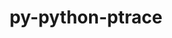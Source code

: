 ---
title: "py-python-ptrace"
layout: cache
categories: [package, develop]
meta: {"compilers": ["gcc@11.4.0", "intel-oneapi-compilers@2025.1.0"], "num_specs": 37, "num_specs_by_stack": {"e4s": 17, "e4s-oneapi": 20, "root": 37}, "oss": ["ubuntu22.04"], "platforms": ["linux"], "stacks": ["e4s", "e4s-oneapi", "root"], "targets": ["x86_64_v3"], "versions": ["0.9.9"]}
spec_details: [{"compiler": "intel-oneapi-compilers@2025.1.0", "hash": "22ipiwm3xn4ej7aufsgwjx3jzxpfw4ge", "os": "ubuntu22.04", "platform": "linux", "size": "-", "stacks": ["e4s-oneapi", "root"], "target": "x86_64_v3", "variants": ["build_system=python_pip"], "versions": ["0.9.9"]}, {"compiler": "intel-oneapi-compilers@2025.1.0", "hash": "3nzmqjjwl6dvifkia6gwee66s6mybogt", "os": "ubuntu22.04", "platform": "linux", "size": "-", "stacks": ["e4s-oneapi", "root"], "target": "x86_64_v3", "variants": ["build_system=python_pip"], "versions": ["0.9.9"]}, {"compiler": "intel-oneapi-compilers@2025.1.0", "hash": "4qtv7sm3y3xwmikfs3qnln2mo7nq4q4m", "os": "ubuntu22.04", "platform": "linux", "size": "-", "stacks": ["e4s-oneapi", "root"], "target": "x86_64_v3", "variants": ["build_system=python_pip"], "versions": ["0.9.9"]}, {"compiler": "intel-oneapi-compilers@2025.1.0", "hash": "5e5kqrog36jmlpkyivf6akdohs43bhdj", "os": "ubuntu22.04", "platform": "linux", "size": "-", "stacks": ["e4s-oneapi", "root"], "target": "x86_64_v3", "variants": ["build_system=python_pip"], "versions": ["0.9.9"]}, {"compiler": "intel-oneapi-compilers@2025.1.0", "hash": "5enk32xjbj4cnyvsh7gl7ckidput2se5", "os": "ubuntu22.04", "platform": "linux", "size": "-", "stacks": ["e4s-oneapi", "root"], "target": "x86_64_v3", "variants": ["build_system=python_pip"], "versions": ["0.9.9"]}, {"compiler": "gcc@11.4.0", "hash": "6qa3uxtmysxsxzwl5rrbd5la6fjywmqt", "os": "ubuntu22.04", "platform": "linux", "size": "-", "stacks": ["e4s", "root"], "target": "x86_64_v3", "variants": ["build_system=python_pip"], "versions": ["0.9.9"]}, {"compiler": "intel-oneapi-compilers@2025.1.0", "hash": "6s6zpxlcbka5fvjub2ac6b2av56dvlwd", "os": "ubuntu22.04", "platform": "linux", "size": "-", "stacks": ["e4s-oneapi", "root"], "target": "x86_64_v3", "variants": ["build_system=python_pip"], "versions": ["0.9.9"]}, {"compiler": "gcc@11.4.0", "hash": "74k7r36e7jqrrgka2g3oyhk35tciuovo", "os": "ubuntu22.04", "platform": "linux", "size": "-", "stacks": ["e4s", "root"], "target": "x86_64_v3", "variants": ["build_system=python_pip"], "versions": ["0.9.9"]}, {"compiler": "gcc@11.4.0", "hash": "7r25r3sllu733pg6oj2najadevyyiay2", "os": "ubuntu22.04", "platform": "linux", "size": "-", "stacks": ["e4s", "root"], "target": "x86_64_v3", "variants": ["build_system=python_pip"], "versions": ["0.9.9"]}, {"compiler": "gcc@11.4.0", "hash": "abmnyzkb6qx2c5uoxv4stuiebial6d2d", "os": "ubuntu22.04", "platform": "linux", "size": "-", "stacks": ["e4s", "root"], "target": "x86_64_v3", "variants": ["build_system=python_pip"], "versions": ["0.9.9"]}, {"compiler": "gcc@11.4.0", "hash": "bm7otonuf4ruc22covz6kuq6uclolz34", "os": "ubuntu22.04", "platform": "linux", "size": "-", "stacks": ["e4s", "root"], "target": "x86_64_v3", "variants": ["build_system=python_pip"], "versions": ["0.9.9"]}, {"compiler": "intel-oneapi-compilers@2025.1.0", "hash": "d2takyhsazzmjoy3y4elcy6reg7n4vw5", "os": "ubuntu22.04", "platform": "linux", "size": "-", "stacks": ["e4s-oneapi", "root"], "target": "x86_64_v3", "variants": ["build_system=python_pip"], "versions": ["0.9.9"]}, {"compiler": "gcc@11.4.0", "hash": "da4pbdakhw4gi2zema6wv6eokloysh6n", "os": "ubuntu22.04", "platform": "linux", "size": "-", "stacks": ["e4s", "root"], "target": "x86_64_v3", "variants": ["build_system=python_pip"], "versions": ["0.9.9"]}, {"compiler": "intel-oneapi-compilers@2025.1.0", "hash": "dnq5qzowgu6xblhz5pwkkxdjk5jpskln", "os": "ubuntu22.04", "platform": "linux", "size": "-", "stacks": ["e4s-oneapi", "root"], "target": "x86_64_v3", "variants": ["build_system=python_pip"], "versions": ["0.9.9"]}, {"compiler": "intel-oneapi-compilers@2025.1.0", "hash": "eycciaatq2ahfexwmndmke7tydes62af", "os": "ubuntu22.04", "platform": "linux", "size": "-", "stacks": ["e4s-oneapi", "root"], "target": "x86_64_v3", "variants": ["build_system=python_pip"], "versions": ["0.9.9"]}, {"compiler": "gcc@11.4.0", "hash": "fe2njxf2u7f4bddtnvwvwbcm7vxo7g4j", "os": "ubuntu22.04", "platform": "linux", "size": "-", "stacks": ["e4s", "root"], "target": "x86_64_v3", "variants": ["build_system=python_pip"], "versions": ["0.9.9"]}, {"compiler": "gcc@11.4.0", "hash": "fro44g53arz32y3xykfixhmtbthfk7gs", "os": "ubuntu22.04", "platform": "linux", "size": "-", "stacks": ["e4s", "root"], "target": "x86_64_v3", "variants": ["build_system=python_pip"], "versions": ["0.9.9"]}, {"compiler": "intel-oneapi-compilers@2025.1.0", "hash": "gcmowzpjkbmfbmliucew4svz4wwrie2m", "os": "ubuntu22.04", "platform": "linux", "size": "-", "stacks": ["e4s-oneapi", "root"], "target": "x86_64_v3", "variants": ["build_system=python_pip"], "versions": ["0.9.9"]}, {"compiler": "intel-oneapi-compilers@2025.1.0", "hash": "hfgrpno36izpzcclu3mkoqdpr5hhh3nq", "os": "ubuntu22.04", "platform": "linux", "size": "-", "stacks": ["e4s-oneapi", "root"], "target": "x86_64_v3", "variants": ["build_system=python_pip"], "versions": ["0.9.9"]}, {"compiler": "gcc@11.4.0", "hash": "ie5l7y4q5ft37ivevg7vews7e6hqbkbl", "os": "ubuntu22.04", "platform": "linux", "size": "-", "stacks": ["e4s", "root"], "target": "x86_64_v3", "variants": ["build_system=python_pip"], "versions": ["0.9.9"]}, {"compiler": "gcc@11.4.0", "hash": "ipojglp5wrwlh25z43sa4og3tnpgsla3", "os": "ubuntu22.04", "platform": "linux", "size": "-", "stacks": ["e4s", "root"], "target": "x86_64_v3", "variants": ["build_system=python_pip"], "versions": ["0.9.9"]}, {"compiler": "intel-oneapi-compilers@2025.1.0", "hash": "kikzlrtl5f5rrdlevbslnzgcrgxk6ft7", "os": "ubuntu22.04", "platform": "linux", "size": "-", "stacks": ["e4s-oneapi", "root"], "target": "x86_64_v3", "variants": ["build_system=python_pip"], "versions": ["0.9.9"]}, {"compiler": "gcc@11.4.0", "hash": "kis4wqh6i3hc5ymea2namyh3byrrx2d7", "os": "ubuntu22.04", "platform": "linux", "size": "-", "stacks": ["e4s", "root"], "target": "x86_64_v3", "variants": ["build_system=python_pip"], "versions": ["0.9.9"]}, {"compiler": "intel-oneapi-compilers@2025.1.0", "hash": "lf2z6fhriy5onazr2qwee2ny4uar73pg", "os": "ubuntu22.04", "platform": "linux", "size": "-", "stacks": ["e4s-oneapi", "root"], "target": "x86_64_v3", "variants": ["build_system=python_pip"], "versions": ["0.9.9"]}, {"compiler": "intel-oneapi-compilers@2025.1.0", "hash": "mkajg5bxl3ekq2jaroysp6d4rdt4nrhv", "os": "ubuntu22.04", "platform": "linux", "size": "-", "stacks": ["e4s-oneapi", "root"], "target": "x86_64_v3", "variants": ["build_system=python_pip"], "versions": ["0.9.9"]}, {"compiler": "gcc@11.4.0", "hash": "monc64xd57zecfnxfkfa7ljktxlf2uno", "os": "ubuntu22.04", "platform": "linux", "size": "-", "stacks": ["e4s", "root"], "target": "x86_64_v3", "variants": ["build_system=python_pip"], "versions": ["0.9.9"]}, {"compiler": "intel-oneapi-compilers@2025.1.0", "hash": "osnjsd7l5z6neeimnftccjtsj3b3ielb", "os": "ubuntu22.04", "platform": "linux", "size": "-", "stacks": ["e4s-oneapi", "root"], "target": "x86_64_v3", "variants": ["build_system=python_pip"], "versions": ["0.9.9"]}, {"compiler": "intel-oneapi-compilers@2025.1.0", "hash": "pwkja5kfipkewfairkynk66ujionmflo", "os": "ubuntu22.04", "platform": "linux", "size": "-", "stacks": ["e4s-oneapi", "root"], "target": "x86_64_v3", "variants": ["build_system=python_pip"], "versions": ["0.9.9"]}, {"compiler": "gcc@11.4.0", "hash": "tbfm7ge4zgzhwsziiqcr4frok54bkikr", "os": "ubuntu22.04", "platform": "linux", "size": "-", "stacks": ["e4s", "root"], "target": "x86_64_v3", "variants": ["build_system=python_pip"], "versions": ["0.9.9"]}, {"compiler": "gcc@11.4.0", "hash": "tqwssqk7rppt7iwr2gg46wako3lgb5ch", "os": "ubuntu22.04", "platform": "linux", "size": "-", "stacks": ["e4s", "root"], "target": "x86_64_v3", "variants": ["build_system=python_pip"], "versions": ["0.9.9"]}, {"compiler": "intel-oneapi-compilers@2025.1.0", "hash": "uft6tpv7yq5jurfjerwwfojuwodvya47", "os": "ubuntu22.04", "platform": "linux", "size": "-", "stacks": ["e4s-oneapi", "root"], "target": "x86_64_v3", "variants": ["build_system=python_pip"], "versions": ["0.9.9"]}, {"compiler": "gcc@11.4.0", "hash": "x3casjcjmfew52lrqwvth6r3soaovncf", "os": "ubuntu22.04", "platform": "linux", "size": "-", "stacks": ["e4s", "root"], "target": "x86_64_v3", "variants": ["build_system=python_pip"], "versions": ["0.9.9"]}, {"compiler": "intel-oneapi-compilers@2025.1.0", "hash": "ygtof4cskqid2tqrw7djoiqyaenjliut", "os": "ubuntu22.04", "platform": "linux", "size": "-", "stacks": ["e4s-oneapi", "root"], "target": "x86_64_v3", "variants": ["build_system=python_pip"], "versions": ["0.9.9"]}, {"compiler": "intel-oneapi-compilers@2025.1.0", "hash": "ytagzi2mf5li4kkdyed6tzys45fv6roe", "os": "ubuntu22.04", "platform": "linux", "size": "-", "stacks": ["e4s-oneapi", "root"], "target": "x86_64_v3", "variants": ["build_system=python_pip"], "versions": ["0.9.9"]}, {"compiler": "gcc@11.4.0", "hash": "yvqvify5prlurv5hjjtncwsyrrddycwz", "os": "ubuntu22.04", "platform": "linux", "size": "-", "stacks": ["e4s", "root"], "target": "x86_64_v3", "variants": ["build_system=python_pip"], "versions": ["0.9.9"]}, {"compiler": "gcc@11.4.0", "hash": "z4u2jca4ftyvqsab3db362a7vgbtgigd", "os": "ubuntu22.04", "platform": "linux", "size": "-", "stacks": ["e4s", "root"], "target": "x86_64_v3", "variants": ["build_system=python_pip"], "versions": ["0.9.9"]}, {"compiler": "intel-oneapi-compilers@2025.1.0", "hash": "z6ukojvwdnvh2lluy3e3bdmloq3acrbt", "os": "ubuntu22.04", "platform": "linux", "size": "-", "stacks": ["e4s-oneapi", "root"], "target": "x86_64_v3", "variants": ["build_system=python_pip"], "versions": ["0.9.9"]}]
---